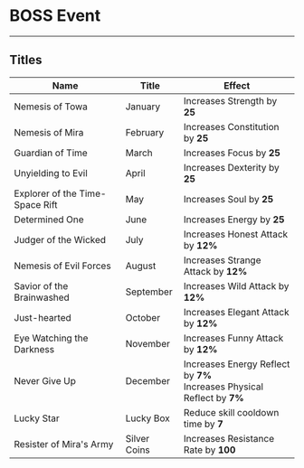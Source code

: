 # BOSS Event
---

## Titles
| Name | Title | Effect |
| - | - | - |
| Nemesis of Towa | January | Increases Strength by **25** |
| Nemesis of Mira | February | Increases Constitution by **25** |
| Guardian of Time | March | Increases Focus by **25** |
| Unyielding to Evil | April | Increases Dexterity by **25** |
| Explorer of the Time-Space Rift | May | Increases Soul by **25** |
| Determined One | June | Increases Energy by **25** |
| Judger of the Wicked | July | Increases Honest Attack by **12%** |
| Nemesis of Evil Forces | August | Increases Strange Attack by **12%** |
| Savior of the Brainwashed | September | Increases Wild Attack by **12%** |
| Just-hearted | October | Increases Elegant Attack by **12%** |
| Eye Watching the Darkness | November | Increases Funny Attack by **12%** |
| Never Give Up | December | Increases Energy Reflect by **7%** <br> Increases Physical Reflect by **7%** |
| Lucky Star | Lucky Box | Reduce skill cooldown time by **7** |
| Resister of Mira's Army | Silver Coins | Increases Resistance Rate by **100** |